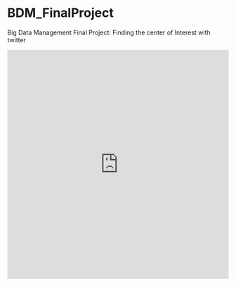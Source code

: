 # BDM_FinalProject
Big Data Management Final Project: Finding the center of Interest with twitter


<iframe width="100%" height="520" frameborder="0" src="https://juttaro.carto.com/builder/8f197702-38df-11e7-9e43-0e05a8b3e3d7/embed" allowfullscreen webkitallowfullscreen mozallowfullscreen oallowfullscreen msallowfullscreen></iframe>

